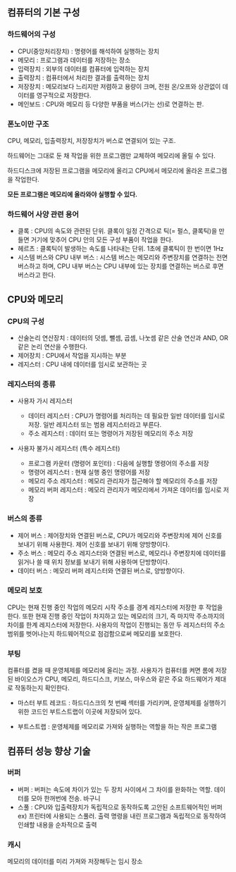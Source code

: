 ## 컴퓨터의 기본 구성

### 하드웨어의 구성

- CPU(중앙처리장치) : 명령어를 해석하여 실행하는 장치
- 메모리 : 프로그램과 데이터를 저장하는 장소
- 입력장치 : 외부의 데이터를 컴퓨터에 입력하는 장치
- 출력장치 : 컴퓨터에서 처리한 결과를 출력하는 장치
- 저장장치 : 메모리보다 느리지만 저렴하고 용량이 크며, 전원 온/오프와 상관없이 데이터를 영구적으로 저장한다.
- 메인보드 : CPU와 메모리 등 다양한 부품을 버스(가는 선)로 연결하는 판.

### 폰노이만 구조

CPU, 메모리, 입출력장치, 저장장치가 버스로 연결되어 있는 구조.

하드웨어는 그대로 둔 채 작업을 위한 프로그램만 교체하여 메모리에 올릴 수 있다.

하드디스크에 저장된 프로그램을 메모리에 올리고 CPU에서 메모리에 올라온 프로그램을 작업한다.

**모든 프로그램은 메모리에 올라와야 실행할 수 있다.**

### 하드웨어 사양 관련 용어

- 클록 : CPU의 속도와 관련된 단위. 클록이 일정 간격으로 틱(= 펄스, 클록틱)을 만들면 거기에 맞추어 CPU 안의 모든 구성 부품이 작업을 한다.
- 헤르츠 : 클록틱이 발생하는 속도를 나타내는 단위. 1초에 클록틱이 한 번이면 1Hz
- 시스템 버스와 CPU 내부 버스 : 시스템 버스는 메모리와 주변장치를 연결하는 전면 버스하고 하며, CPU 내부 버스는 CPU 내부에 있는 장치를 연결하는 버스로 후면 버스라고 한다.

## CPU와 메모리

### CPU의 구성

- 산술논리 연산장치 : 데이터의 덧셈, 뺄셈, 곱셈, 나눗셈 같은 산술 연산과 AND, OR 같은 논리 연산을 수행한다.
- 제어장치 : CPU에서 작업을 지시하는 부분
- 레지스터 : CPU 내에 데이터를 임시로 보관하는 곳

### 레지스터의 종류

- 사용자 가시 레지스터

  - 데이터 레지스터 : CPU가 명령어를 처리하는 데 필요한 일반 데이터를 임시로 저장. 일반 레지스터 또는 범용 레지스터라고 부른다.
  - 주소 레지스터 : 데이터 또는 명령어가 저장된 메모리의 주소 저장

- 사용자 불가시 레지스터 (특수 레지스터)
  - 프로그램 카운터 (명령어 포인터) : 다음에 실행할 명령어의 주소를 저장
  - 명령어 레지스터 : 현재 실행 중인 명령어를 저장
  - 메모리 주소 레지스터 : 메모리 관리자가 접근해야 할 메모리의 주소를 저장
  - 메모리 버퍼 레지스터 : 메모리 관리자가 메모리에서 가져온 데이터를 임시로 저장

### 버스의 종류

- 제어 버스 : 제어장치와 연결된 버스로, CPU가 메모리와 주변장치에 제어 신호를 보내기 위해 사용한다. 제어 신호를 보내기 위해 양방향이다.
- 주소 버스 : 메모리 주소 레지스터와 연결된 버스로, 메모리나 주변장치에 데이터를 읽거나 쓸 때 위치 정보를 보내기 위해 사용하며 단방향이다.
- 데이터 버스 : 메모리 버퍼 레지스터와 연결된 버스로, 양방향이다.

### 메모리 보호

CPU는 현재 진행 중인 작업의 메모리 시작 주소를 경계 레지스터에 저장한 후 작업을 한다.
또한 현재 진행 중인 작업이 차지하고 있는 메모리의 크기, 즉 마지막 주소까지의 차이를 한계 레지스터에 저장한다.
사용자의 작업이 진행되는 동안 두 레지스터의 주소 범위를 벗어나는지 하드웨어적으로 점검함으로써 메모리를 보호한다.

### 부팅

컴퓨터를 켰을 때 운영체제를 메모리에 올리는 과정.
사용자가 컴퓨터를 켜면 롬에 저장된 바이오스가 CPU, 메모리, 하드디스크, 키보스, 마우스와 같은 주요 하드웨어가 제대로 작동하는지 확인한다.

- 마스터 부트 레코드 : 하드디스크의 첫 번째 섹터를 가리키며, 운영체제를 실행하기 위한 코드인 부트스트랩이 이곳에 저장되어 있다.

- 부트스트랩 : 운영체제를 메모리로 가져와 실행하는 역할을 하는 작은 프로그램

## 컴퓨터 성능 향상 기술

### 버퍼

- 버퍼 : 버퍼는 속도에 차이가 있는 두 장치 사이에서 그 차이를 완화하는 역할. 데이터를 모아 한꺼번에 전송. 바구니
- 스풀 : CPU와 입출력장치가 독립적으로 동작하도록 고안된 소프트웨어적인 버퍼
  ex) 프린터에 사용되는 스풀러. 출력 명령을 내린 프로그램과 독립적으로 동작하여 인쇄할 내용을 순차적으로 출력

### 캐시

메모리의 데이터를 미리 가져와 저장해두는 임시 장소
